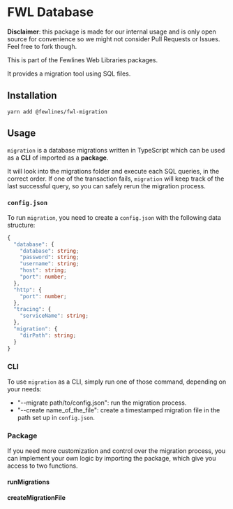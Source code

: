 # FWL Database

**Disclaimer**: this package is made for our internal usage and is only open source for convenience so we might not consider Pull Requests or Issues. Feel free to fork though.

This is part of the Fewlines Web Libraries packages.

It provides a migration tool using SQL files.

## Installation

```shell
yarn add @fewlines/fwl-migration
```

## Usage

`migration` is a database migrations written in TypeScript which can be used as a **CLI** of imported as a **package**.

It will look into the migrations folder and execute each SQL queries, in the correct order. If one of the transaction fails, `migration` will keep track of the last successful query, so you can safely rerun the migration process.

### `config.json`

To run `migration`, you need to create a `config.json` with the following data structure:

```ts
{
  "database": {
    "database": string;
    "password": string;
    "username": string;
    "host": string;
    "port": number;
  },
  "http": {
    "port": number;
  },
  "tracing": {
    "serviceName": string;
  },
  "migration": {
    "dirPath": string;
  }
}
```

### CLI

To use `migration` as a CLI, simply run one of those command, depending on your needs:

- "--migrate path/to/config.json": run the migration process.
- "--create name_of_the_file": create a timestamped migration file in the path set up in `config.json`.

### Package

If you need more customization and control over the migration process, you can implement your own logic by importing the package, which give you access to two functions.

#### runMigrations

#### createMigrationFile
